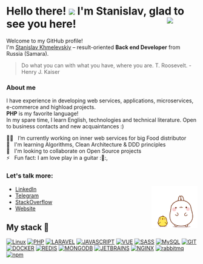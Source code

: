 # Hello there! <img src="https://raw.githubusercontent.com/sv-hmelevsky/svhmelevsky/main/hi.gif" width="30px"> I'm Stanislav, glad to see you here! <a href="https://hmelevsky.com/?from=github" target="_blank"><img src="https://github.com/sv-hmelevsky/svhmelevsky/raw/main/favicon_192.png" align="right" width="80" /></a>

Welcome to my GitHub profile!<br>
I'm [Stanislav Khmelevskiy](https://hmelevsky.com/?from=github) &ndash; result-oriented **Back end Developer** from Russia (Samara).

> Do what you can with what you have, where you are. T. Roosevelt. - Henry J. Kaiser

### About me
I have experience in developing web services, applications, microservices, e-commerce and highload projects.<br>
**PHP** is my favorite language!<br>
In my spare time, I learn English, technologies and technical literature.
Open to business contacts and new acquaintances :)

:man_technologist: &nbsp; I’m currently working on inner web services for big Food distributor<br>
:muscle: &nbsp; I'm learning Algorithms, Clean Architecture & DDD principles<br>
:handshake: &nbsp; I'm looking to collaborate on Open Source projects<br>
:zap: &nbsp; Fun fact: I am love play in a guitar :🎸:,

### Let's talk more:

<a href="https://www.youtube.com/watch?v=7YvAYIJSSZY" target="_blank">
    <img src="https://raw.githubusercontent.com/dmitryburov/dmitryburov/master/media/dance.gif" align="right" width="120" title="Don't open! ;)" />
</a>

- [LinkedIn](https://linkedin.com/in/sv-hmelevsky)
- [Telegram](https://t.me/sv_hmelevsky)
- [StackOverflow](https://ru.stackoverflow.com/users/240651/stanislav-hmelevsky)
- [Website](https://hmelevsky.com)


## My stack 🚀
[![Linux](https://img.shields.io/badge/linux-%FCC624.svg?style=for-the-badge&logo=linux&logoColor=black&color=FCC624)](#)
[![PHP](https://img.shields.io/badge/PHP-FF2D20?style=for-the-badge&logo=php&logoColor=white&color=777BB4)](#)
[![LARAVEL](https://img.shields.io/badge/laravel-%FF2D20.svg?style=for-the-badge&logo=laravel&logoColor=white&color=FF2D20)](#)
[![JAVASCRIPT](https://img.shields.io/badge/JavaScript-F7DF1E?style=for-the-badge&logo=javascript&logoColor=black)](#)
[![VUE](https://img.shields.io/badge/VueJS-FF2D20?style=for-the-badge&logo=vuedotjs&logoColor=white&color=4fc08d)](#)
[![SASS](https://img.shields.io/badge/Sass-CC6699?style=for-the-badge&logo=sass&logoColor=white)](#)
[![MySQL](https://img.shields.io/badge/mysql-%4479A1.svg?style=for-the-badge&logo=mysql&logoColor=white&color=4479A1)](#)
[![GIT](https://img.shields.io/badge/git-%3776AB.svg?style=for-the-badge&logo=git&logoColor=white&color=F05032)](#)
[![DOCKER](https://img.shields.io/badge/Docker%20-%232496ED.svg?&style=for-the-badge&logo=Docker&logoColor=ffffff)](#)
[![REDIS](https://img.shields.io/badge/Redis-43853D?style=for-the-badge&logo=redis&logoColor=white&color=A41F16)](#)
[![MONGODB](https://img.shields.io/badge/MongoDB-4EA94B?style=for-the-badge&logo=mongodb&logoColor=white)](#)
[![JETBRAINS](https://img.shields.io/badge/Jet%20Brains-00C58E?style=for-the-badge&logo=jetbrains&color=000000&logoColor=ffffff)](#)
[![NGINX](https://img.shields.io/badge/NGINX-%FF2D20.svg?style=for-the-badge&logo=nginx&logoColor=white&color=00B140)](#)
[![rabbitmq](https://img.shields.io/badge/RabbitMQ-ffffff?style=for-the-badge&logo=rabbitmq&color=FF6600&logoColor=white)](#)
[![npm](https://img.shields.io/badge/NPM-ffffff?style=for-the-badge&logo=npm&color=333333&logoColor=ffffff)](#)
